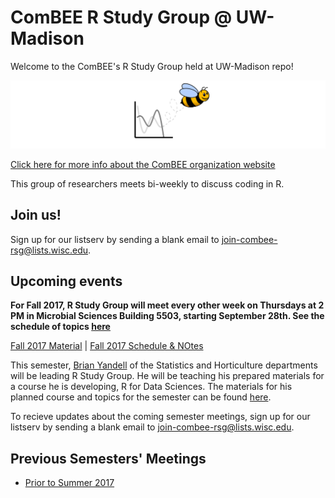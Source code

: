 # ComBEE R Study Group @ UW-Madison 

Welcome to the ComBEE's R Study Group held at UW-Madison repo! 

![ComBEE](img/combee.PNG)

[Click here for more info about the ComBEE organization website](https://combee-uw-madison.github.io/studyGroup/)

This group of researchers meets bi-weekly to discuss coding in R.

## Join us!
Sign up for our listserv by sending a blank email to [join-combee-rsg@lists.wisc.edu](mailto:join-combee-rsg@lists.wisc.edu).

## Upcoming events
**For Fall 2017, R Study Group will meet every other week on Thursdays at 2 PM in Microbial Sciences Building 5503, starting September 28th. See the schedule of topics [here](https://github.com/ComBEE-UW-Madison/RStudyGroup/tree/master/Fall2017)**

[Fall 2017 Material](https://github.com/datascience-uwmadison/R_for_data_sciences#r-for-teams-in-the-data-sciences) | 
[Fall 2017 Schedule & NOtes](https://github.com/ComBEE-UW-Madison/RStudyGroup/tree/master/Fall2017)

This semester, [Brian Yandell](https://www.stat.wisc.edu/~yandell/) of the Statistics and Horticulture departments will be leading R Study Group. He will be teaching his prepared materials for a course he is developing, R for Data Sciences. The materials for his planned course and topics for the semester can be found [here](https://github.com/datascience-uwmadison/R_for_data_sciences). 

To recieve updates about the coming semester meetings, sign up for our listserv by sending a blank email to [join-combee-rsg@lists.wisc.edu](mailto:join-combee-rsg@lists.wisc.edu). 


## Previous Semesters' Meetings
- [Prior to Summer 2017](https://github.com/ComBEE-UW-Madison/RStudyGroup/tree/master/Archive#r-study-group-archive)




